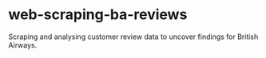 # web-scraping-ba-reviews
Scraping and analysing customer review data to uncover findings for British Airways.
